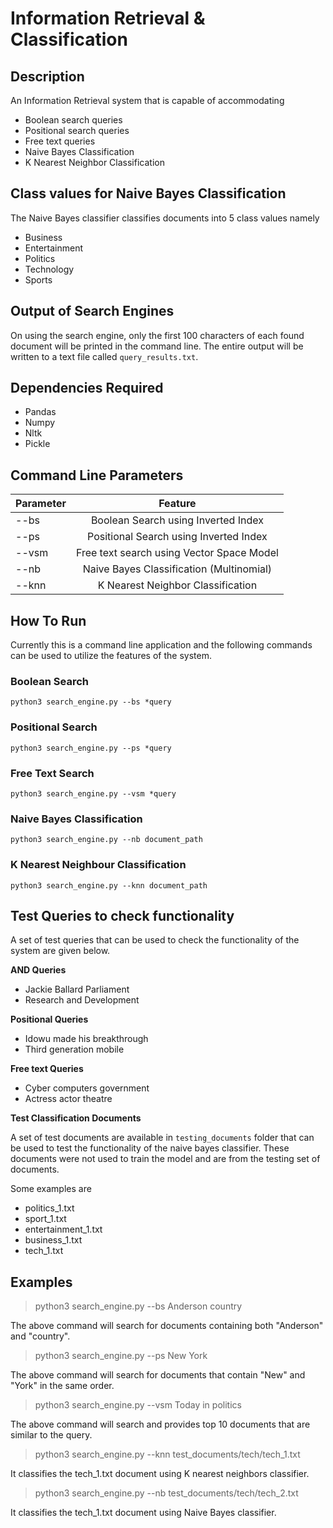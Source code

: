 # Information Retrieval & Classification

## Description

An Information Retrieval system that is capable of accommodating
*   Boolean search queries
*   Positional search queries
*   Free text queries
*   Naive Bayes Classification
*   K Nearest Neighbor Classification

## Class values for Naive Bayes Classification

The Naive Bayes classifier classifies documents into 5 class values namely

* Business
* Entertainment
* Politics
* Technology
* Sports

## Output of Search Engines

On using the search engine, only the first 100 characters of each found 
document will be printed in the command line. The entire output will be 
written to a text file called `query_results.txt`.

## Dependencies Required

* Pandas
* Numpy
* Nltk
* Pickle

## Command Line Parameters

| Parameter     | Feature                                     | 
| ------------- |:-------------------------------------------:|
| --bs          | Boolean Search using Inverted Index         |
| --ps          | Positional Search using Inverted Index      |
| --vsm         | Free text search using Vector Space Model   |
| --nb          | Naive Bayes Classification (Multinomial)    |
| --knn         | K Nearest Neighbor Classification           |

## How To Run

Currently this is a command line application and the following commands can 
be used to utilize the features of the system.

### Boolean Search

`python3 search_engine.py --bs *query`

### Positional Search

`python3 search_engine.py --ps *query`

### Free Text Search

`python3 search_engine.py --vsm *query`

### Naive Bayes Classification

`python3 search_engine.py --nb document_path`

### K Nearest Neighbour Classification

`python3 search_engine.py --knn document_path`


## Test Queries to check functionality

A set of test queries that can be used to check the functionality of the 
system are given below.

**AND Queries**
* Jackie Ballard Parliament
* Research and Development

**Positional Queries**

* Idowu made his breakthrough
* Third generation mobile

**Free text Queries**

* Cyber computers government
* Actress actor theatre


**Test Classification Documents**

A set of test documents are available in `testing_documents` folder that 
can be used to test the functionality of the naive bayes classifier. These 
documents were not used to train the model and are from the testing set of 
documents.

Some examples are 
* politics_1.txt
* sport_1.txt
* entertainment_1.txt
* business_1.txt
* tech_1.txt 



## Examples

> python3 search_engine.py --bs Anderson country

The above command will search for documents containing both "Anderson" and 
"country".

> python3 search_engine.py --ps New York

The above command will search for documents that contain "New" and "York" in
 the same order.
 
 > python3 search_engine.py --vsm Today in politics
 
 The above command will search and provides top 10 documents that are 
 similar to the query.
 
 > python3 search_engine.py --knn test_documents/tech/tech_1.txt
 
 It classifies the tech_1.txt document using K nearest neighbors classifier.
 
 > python3 search_engine.py --nb test_documents/tech/tech_2.txt
 
 It classifies the tech_1.txt document using Naive Bayes classifier.